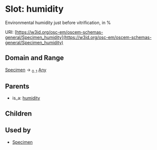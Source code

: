 
# Slot: humidity

Environmental humidity just before vitrification, in %

URI: [https://w3id.org/osc-em/oscem-schemas-general/Specimen_humidity](https://w3id.org/osc-em/oscem-schemas-general/Specimen_humidity)


## Domain and Range

[Specimen](Specimen.md) &#8594;  <sub>0..1</sub> [Any](Any.md)

## Parents

 *  is_a: [humidity](humidity.md)

## Children


## Used by

 * [Specimen](Specimen.md)
